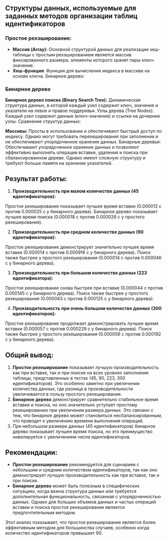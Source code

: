 ## Структуры данных, используемые для заданных методов организации таблиц идентификаторов

### Простое рехэширование:

* **Массив (Array):** Основной структурой данных для реализации хеш-таблицы с простым рехэшированием является массив фиксированного размера, элементы которого хранят пары ключ-значение.
* **Хеш-функция**: Функция для вычисления индекса в массиве на основе ключа.
Бинарное дерево:

### Бинарное дерево
**Бинарное дерево поиска (Binary Search Tree):** Динамическая структура данных, в которой каждый узел содержит ключ, значение и указатели на левое и правое поддеревья.
Узлы дерева (Tree Nodes): Каждый узел содержит данные (ключ-значение) и ссылки на дочерние узлы.
Сравнение структур данных:

**Массивы:** Просты в использовании и обеспечивают быстрый доступ по индексу. Однако могут требовать перехеширования при заполнении и не обеспечивают упорядоченное хранение данных.
Бинарные деревья: Обеспечивают упорядоченное хранение данных и позволяют эффективно выполнять операции вставки, удаления и поиска при сбалансированном дереве. Однако имеют сложную структуру и требуют больше памяти на хранение указателей.

## Результат работы:

1. **Производительность при малом количестве данных (45 идентификаторов):**

Простое рехеширование показывает лучшее время вставки (0.000012 с против 0.000025 с у бинарного дерева).
Бинарное дерево показывает лучшее время поиска (0.000018 с против 0.000026 с у простого рехеширования).

2. **Производительность при среднем количестве данных (90 идентификаторов):**

Простое рехеширование демонстрирует значительно лучшее время вставки (0.000014 с против 0.000916 с у бинарного дерева).
Поиск также быстрее у простого рехеширования (0.000014 с против 0.000046 с у бинарного дерева).

3. **Производительность при большом количестве данных (223 идентификатора):**

Простое рехеширование снова быстрее при вставке (0.000044 с против 0.000145 с у бинарного дерева).
Поиск также быстрее у простого рехеширования (0.000043 с против 0.000125 с у бинарного дерева).

4. **Производительность при очень большом количестве данных (300 идентификаторов):**

Простое рехеширование продолжает демонстрировать лучшее время вставки (0.000057 с против 0.000229 с у бинарного дерева).
Поиск также быстрее у простого рехеширования (0.000056 с против 0.000192 с у бинарного дерева).

## Общий вывод:

1. **Простое рехеширование** показывает лучшую производительность как при вставке, так и при поиске на всех уровнях заполнения таблицы, представленных в тестах (45, 90, 223, 300 идентификаторов). Это особенно заметно при увеличении количества данных, где разница в производительности увеличивается в пользу простого рехеширования.
2. **Бинарное дерево** демонстрирует сравнительно стабильное время вставки и поиска, но оно значительно уступает простому рехешированию при увеличении размера данных. Это связано с тем, что бинарное дерево может становиться несбалансированным, что приводит к увеличению времени выполнения операций.
3. При небольшом размере данных (45 идентификаторов) бинарное дерево показывает лучшее время поиска, но это преимущество нивелируется с увеличением числа идентификаторов.

## Рекомендации:

* **Простое рехеширование** рекомендуется для сценариев с небольшим и средним количеством идентификаторов, так как оно демонстрирует лучшую производительность как при вставке, так и при поиске.
* **Бинарное дерево** может быть полезным в специфических ситуациях, когда важна структура данных или требуется дополнительная функциональность, связанная с упорядоченностью данных. Однако для больших объемов данных и частых операций вставки и поиска простое рехеширование является предпочтительным методом.

Этот анализ показывает, что простое рехеширование является более эффективным методом для большинства случаев, особенно когда количество идентификаторов превышает 90.



